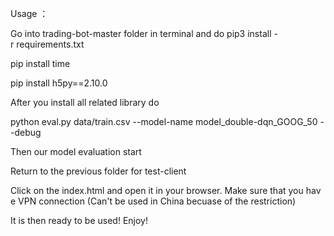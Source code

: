Usage ：

Go into trading-bot-master folder in terminal and do pip3 install -r requirements.txt 

pip install time

pip install h5py==2.10.0

After you install all related library do

python eval.py data/train.csv --model-name model_double-dqn_GOOG_50 --debug 

Then our model evaluation start

Return to the previous folder for test-client 

Click on the index.html and open it in your browser. Make sure that you have VPN connection (Can't be used in China becuase of the restriction)

It is then ready to be used! Enjoy!
